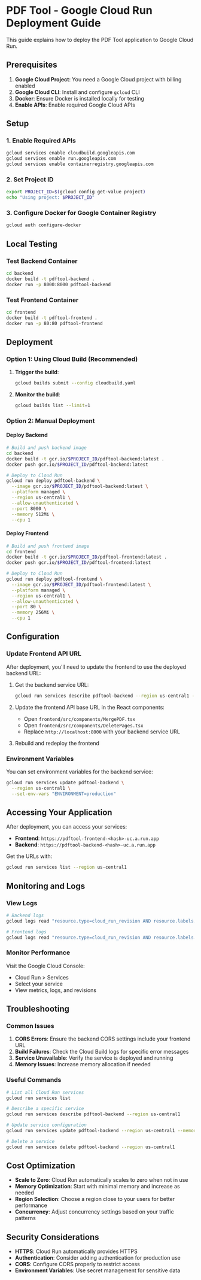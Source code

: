 # PDF Tool - Google Cloud Run Deployment Guide

This guide explains how to deploy the PDF Tool application to Google Cloud Run.

## Prerequisites

1. **Google Cloud Project**: You need a Google Cloud project with billing enabled
2. **Google Cloud CLI**: Install and configure `gcloud` CLI
3. **Docker**: Ensure Docker is installed locally for testing
4. **Enable APIs**: Enable required Google Cloud APIs

## Setup

### 1. Enable Required APIs

```bash
gcloud services enable cloudbuild.googleapis.com
gcloud services enable run.googleapis.com
gcloud services enable containerregistry.googleapis.com
```

### 2. Set Project ID

```bash
export PROJECT_ID=$(gcloud config get-value project)
echo "Using project: $PROJECT_ID"
```

### 3. Configure Docker for Google Container Registry

```bash
gcloud auth configure-docker
```

## Local Testing

### Test Backend Container

```bash
cd backend
docker build -t pdftool-backend .
docker run -p 8000:8000 pdftool-backend
```

### Test Frontend Container

```bash
cd frontend
docker build -t pdftool-frontend .
docker run -p 80:80 pdftool-frontend
```

## Deployment

### Option 1: Using Cloud Build (Recommended)

1. **Trigger the build**:
   ```bash
   gcloud builds submit --config cloudbuild.yaml
   ```

2. **Monitor the build**:
   ```bash
   gcloud builds list --limit=1
   ```

### Option 2: Manual Deployment

#### Deploy Backend

```bash
# Build and push backend image
cd backend
docker build -t gcr.io/$PROJECT_ID/pdftool-backend:latest .
docker push gcr.io/$PROJECT_ID/pdftool-backend:latest

# Deploy to Cloud Run
gcloud run deploy pdftool-backend \
  --image gcr.io/$PROJECT_ID/pdftool-backend:latest \
  --platform managed \
  --region us-central1 \
  --allow-unauthenticated \
  --port 8000 \
  --memory 512Mi \
  --cpu 1
```

#### Deploy Frontend

```bash
# Build and push frontend image
cd frontend
docker build -t gcr.io/$PROJECT_ID/pdftool-frontend:latest .
docker push gcr.io/$PROJECT_ID/pdftool-frontend:latest

# Deploy to Cloud Run
gcloud run deploy pdftool-frontend \
  --image gcr.io/$PROJECT_ID/pdftool-frontend:latest \
  --platform managed \
  --region us-central1 \
  --allow-unauthenticated \
  --port 80 \
  --memory 256Mi \
  --cpu 1
```

## Configuration

### Update Frontend API URL

After deployment, you'll need to update the frontend to use the deployed backend URL:

1. Get the backend service URL:
   ```bash
   gcloud run services describe pdftool-backend --region us-central1 --format="value(status.url)"
   ```

2. Update the frontend API base URL in the React components:
   - Open `frontend/src/components/MergePDF.tsx`
   - Open `frontend/src/components/DeletePages.tsx`
   - Replace `http://localhost:8000` with your backend service URL

3. Rebuild and redeploy the frontend

### Environment Variables

You can set environment variables for the backend service:

```bash
gcloud run services update pdftool-backend \
  --region us-central1 \
  --set-env-vars "ENVIRONMENT=production"
```

## Accessing Your Application

After deployment, you can access your services:

- **Frontend**: `https://pdftool-frontend-<hash>-uc.a.run.app`
- **Backend**: `https://pdftool-backend-<hash>-uc.a.run.app`

Get the URLs with:
```bash
gcloud run services list --region us-central1
```

## Monitoring and Logs

### View Logs

```bash
# Backend logs
gcloud logs read "resource.type=cloud_run_revision AND resource.labels.service_name=pdftool-backend" --limit=50

# Frontend logs
gcloud logs read "resource.type=cloud_run_revision AND resource.labels.service_name=pdftool-frontend" --limit=50
```

### Monitor Performance

Visit the Google Cloud Console:
- Cloud Run > Services
- Select your service
- View metrics, logs, and revisions

## Troubleshooting

### Common Issues

1. **CORS Errors**: Ensure the backend CORS settings include your frontend URL
2. **Build Failures**: Check the Cloud Build logs for specific error messages
3. **Service Unavailable**: Verify the service is deployed and running
4. **Memory Issues**: Increase memory allocation if needed

### Useful Commands

```bash
# List all Cloud Run services
gcloud run services list

# Describe a specific service
gcloud run services describe pdftool-backend --region us-central1

# Update service configuration
gcloud run services update pdftool-backend --region us-central1 --memory 1Gi

# Delete a service
gcloud run services delete pdftool-backend --region us-central1
```

## Cost Optimization

- **Scale to Zero**: Cloud Run automatically scales to zero when not in use
- **Memory Optimization**: Start with minimal memory and increase as needed
- **Region Selection**: Choose a region close to your users for better performance
- **Concurrency**: Adjust concurrency settings based on your traffic patterns

## Security Considerations

- **HTTPS**: Cloud Run automatically provides HTTPS
- **Authentication**: Consider adding authentication for production use
- **CORS**: Configure CORS properly to restrict access
- **Environment Variables**: Use secret management for sensitive data 